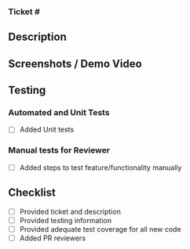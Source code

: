 ### Ticket #<Enter Number Here To Auto-Link>
## Description

## Screenshots / Demo Video

## Testing

### Automated and Unit Tests
- [ ] Added Unit tests

### Manual tests for Reviewer
- [ ] Added steps to test feature/functionality manually

## Checklist
- [ ] Provided ticket and description
- [ ] Provided testing information
- [ ] Provided adequate test coverage for all new code
- [ ] Added PR reviewers
